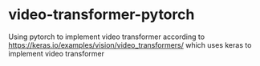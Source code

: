 # video-transformer-pytorch
Using pytorch to implement video transformer according to https://keras.io/examples/vision/video_transformers/ which uses keras to implement video transformer
